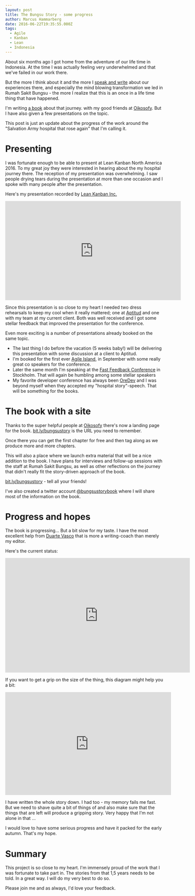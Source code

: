 ```yaml
---
layout: post
title: The Bungsu Story - some progress
author: Marcus Hammarberg
date: 2016-06-22T19:35:55.000Z
tags:
  - Agile
  - Kanban
  - Lean
  - Indonesia
---
```


About six months ago I got home from the adventure of our life time in Indonesia. At the time I was actually feeling very underwhelmed and that we've failed in our work there.

But the more I think about it and the more I [speak and write](http://www.marcusoft.net/tags/#Indonesia) about our experiences there, and especially the mind blowing transformation we led in Rumah Sakit Bungsu - the more I realize that this is an once in a life time thing that have happened.

I'm writing [a book](http://bit.ly/bungsustory) about that journey. with my good friends at [Oikosofy](http://oikosofy.com/). But I have also given a few presentations on the topic.

This post is just an update about the progress of the work around the "Salvation Army hospital that rose again" that I'm calling it.

<!-- excerpt-end -->

# Presenting
I was fortunate enough to be able to present at Lean Kanban North America 2016. To my great joy they were interested in hearing about the my hospital journey there. The reception of my presentation was overwhelming. I saw people drying tears during the presentation at more than one occasion and I spoke with many people after the presentation.

Here's my presentation recorded by [Lean Kanban Inc.](http://leankanban.com/)

<iframe width="560" height="315" src="https://www.youtube.com/embed/nEKuY9P53Q4" frameborder="0" allowfullscreen></iframe>

Since this presentation is so close to my heart I needed two dress rehearsals to keep my cool when it really mattered; one at [Aptitud](http://www.aptitud.se) and one with my team at my current client. Both was well received and I got some stellar feedback that improved the presentation for the conference.

Even more exciting is a number of presentations already booked on the same topic.

* The last thing I do before the vacation (5 weeks baby!) will be delivering this presentation with some discussion at a client to Aptitud.
* I'm booked for the first ever [Agile Island](http://www.agileislands.ax/), in September with some really great co speakers for the conference.
* Later the same month I'm speaking at the [Fast Feedback Conference](http://www.fastfeedback.se/) in Stockholm. That will again be humbling among some stellar speakers
* My favorite developer conference has always been [OreDev](http://www.oredev.org) and I was beyond myself when they accepted my "hospital story"-speech. That will be something for the books.

# The book with a site
Thanks to the super helpful people at [Oikosofy](http://oikosofy.com/) there's now a landing page for the book. [bit.ly/bungsustory](http://bit.ly/bungsustory) is the URL you need to remember.

Once there you can get the first chapter for free and then tag along as we produce more and more chapters.

This will also a place where we launch extra material that will be a nice addition to the book. I have plans for interviews and follow-up sessions with the staff at Rumah Sakit Bungsu, as well as other reflections on the journey that didn't really fit the story-driven approach of the book.

[bit.ly/bungsustory](bit.ly/bungsustory) - tell all your friends!

I've also created a twitter account [@bungsustorybook](https://twitter.com/bungsustorybook) where I will share most of the information on the book.

# Progress and hopes
The book is progressing... But a bit slow for my taste. I have the most excellent help from [Duarte Vasco](https://twitter.com/duarte_vasco) that is more a writing-coach than merely my editor.

Here's the current status:

<iframe width="589" height="364" seamless frameborder="0" scrolling="no" src="https://docs.google.com/spreadsheets/d/1-WLjqavJzEBWTK5KcGcYVKWoeYcTOgvBHAKcsXWwHOQ/pubchart?oid=1369661743&amp;format=interactive"></iframe>

If you want to get a grip on the size of the thing, this diagram might help you a bit:

<iframe width="529" height="327" seamless frameborder="0" scrolling="no" src="https://docs.google.com/spreadsheets/d/1-WLjqavJzEBWTK5KcGcYVKWoeYcTOgvBHAKcsXWwHOQ/pubchart?oid=1548619501&amp;format=interactive"></iframe>

I have written the whole story down. I had too - my memory fails me fast. But we need to shave quite a bit of things of and also make sure that the things that are left will produce a gripping story. Very happy that I'm not alone in that ...

I would love to have some serious progress and have it packed for the early autumn. That's my hope.

# Summary
This project is so close to my heart. I'm immensely proud of the work that I was fortunate to take part in. The stories from that 1,5 years needs to be told. In a great way. I will do my very best to do so.

Please join me and as always, I'd love your feedback.